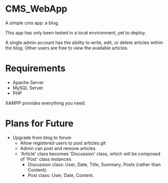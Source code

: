 # CMS_WebApp
A simple cms app: a blog.

This app has only been tested in a local environment, yet to deploy.

A single admin account has the ability to write, edit, or delete articles within the blog. Other users are free to view the available articles. 

# Requirements
- Apache Server
- MySQL Server
- PHP

XAMPP provides everything you need.

# Plans for Future
- Upgrade from blog to forum
    - Allow registered users to post articles.git
    - Admin can post and remove articles
    - 'Article' class becomes 'Discussion' class, which will be composed of 'Post' class instances
        - Discussion class: User, Date, Title, Summary, Posts (rather than Content).
        - Post class: User, Date, Content.

